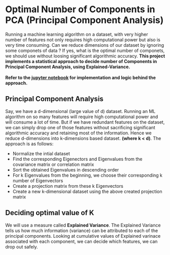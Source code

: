 # Optimal Number of Components in PCA (Principal Component Analysis)
Running a machine learning algorithm on a dataset, with very higher number of features not only requires high computational power but also is very time consuming. Can we reduce dimensions of our dataset by ignoring some componets of data ? If yes, what is the optimal number of componets, we should use without loosing significant algorithmic accuracy. **This project implements a statistical approach to decide number of Components in Principal Component Analysis, using Explained-Variance.**
</br></br>
**Refer to the [jupyter notebook](https://github.com/routb68/Number-of-Components_in-PCA/blob/main/pca_ml.ipynb) for implementation and logic behind the approach.**
## Principal Component Analysis
Say, we have a d-dimensional (large value of d) dataset. Running an ML algorithm on so many features will require high computational power and will consume a lot of time. But if we have redundant features on the dataset, we can simply drop one of those features without sacrificing significant algorithmic accuracy and retaining most of the information. Hence we reduce d-dimensions into k-dimensions based dataset. **(where k < d)**. The approach is as follows:
  - Normalize the intial dataset
  - Find the corresponding Eigenectors and Eigenvalues from the covariance matrix or correlation matrix
  - Sort the obtained Eigenvalues in descending order
  - For k Eigenvalues from the beginning, we choose their corresponding k number of Eigenvectors
  - Create a projection matrix from these k Eigenvectors
  - Create a new k-dimensional dataset using the above created projection matrix
  
## Deciding optimal value of K
We will use a measure called **Explained Variance**. The Explained Variance tells us how much information (variance) can be attributed to each of the principal components. Looking at cumulative values of Explained varinace associated with each component, we can decide which features, we can drop out safely.
